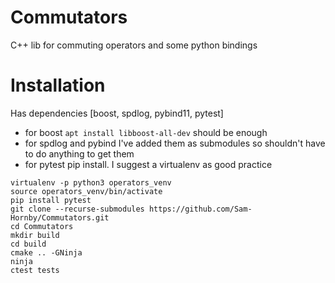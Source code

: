 # Commutators
C++ lib for commuting operators and some python bindings

# Installation

Has dependencies [boost, spdlog, pybind11, pytest]
 - for boost `apt install libboost-all-dev` should be enough
 - for spdlog and pybind I've added them as submodules so shouldn't
   have to do anything to get them
 - for pytest pip install. I suggest a virtualenv as good practice

```
virtualenv -p python3 operators_venv
source operators_venv/bin/activate
pip install pytest
git clone --recurse-submodules https://github.com/Sam-Hornby/Commutators.git
cd Commutators
mkdir build
cd build
cmake .. -GNinja
ninja
ctest tests
```
